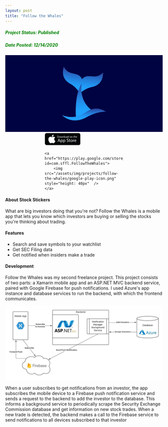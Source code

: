 ```yaml
---
layout: post
title: "Follow the Whales"
---
```


##### <span style="color:green">Project Status: Published</span>

##### <span style="color:green">Date Posted: 12/14/2020</span>

<div class="image-container">
    <img src="/assets/img/projects/follow-the-whales/thumb.jpg" class="image">
</div>

<div class="image-container" style="width:50%; margin: 0 auto">
    <a href="https://apps.apple.com/us/app/follow-the-whales/id1542476258?app=itunes&ign-mpt=uo%3D4">
        <img src="/assets/img/projects/follow-the-whales/apple-app-store-icon.png" style="height: 40px"  />
    </a>

    <a href="https://play.google.com/store/apps/details?id=com.sffl.FollowTheWhales">
        <img src="/assets/img/projects/follow-the-whales/google-play-icon.png" style="height: 40px"  />
    </a>

</div>

#### About Stock Stickers

What are big investors doing that you're not? Follow the Whales is a mobile app that lets you know which investors are buying or selling the stocks you're thinking about trading.

#### Features

- Search and save symbols to your watchlist
- Get SEC Filing data
- Get notified when insiders make a trade

#### Development

Follow the Whales was my second freelance project. This project consists of two parts: a Xamarin mobile app and an ASP.NET MVC backend service, paired with Google Firebase for push notifications. I used Azure's app instance and database services to run the backend, with which the frontend communicates.

<div class="image-container">
    <img src="/assets/img/projects/follow-the-whales/ftw-diagram.jpeg" class="image">
</div>

When a user subscribes to get notifications from an investor, the app subscribes the mobile device to a Firebase push notification service and sends a request to the backend to add the investor to the database. This informs a background service to periodically scrape the Security Exchange Commission database and get information on new stock trades. When a new trade is detected, the backend makes a call to the Firebase service to send notifications to all devices subscribed to that investor
